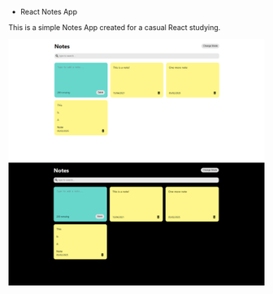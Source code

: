 - React Notes App

This is a simple Notes App created for a casual React studying.

![Alt text](images/notesappBrightmode.png)
![Alt text](images/notesappDarkmode.png)
